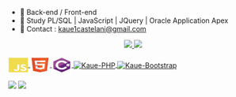 - 🔭 Back-end / Front-end
- 🌱 Study PL/SQL | JavaScript | JQuery | Oracle Application Apex
- 👯 Contact : kaue1castelani@gmail.com

<div align="center">
  <a href="https://github.com/Castel4n1">
  <img height="180em" src="https://github-readme-stats.vercel.app/api?username=Castel4n1&show_icons=true&theme=transparent"/>
  <img height="180em" src="https://github-readme-stats.vercel.app/api?username=Castel4n1&show_icons=true&theme=transparent"/>
</div>
  
<div style="display: inline_block"><br>
  <img align="center" alt="Kauê-Js" height="30" width="40" src="https://raw.githubusercontent.com/devicons/devicon/master/icons/javascript/javascript-plain.svg">
  <img align="center" alt="Kauê-HTML" height="30" width="40" src="https://raw.githubusercontent.com/devicons/devicon/master/icons/html5/html5-original.svg">
  <img align="center" alt="Kauê-Csharp" height="30" width="40" src="https://raw.githubusercontent.com/devicons/devicon/master/icons/csharp/csharp-original.svg">
  <img align="center" alt="Kaue-PHP" height="30" width="40" src="https://raw.githubusercontent.com/jmnote/z-icons/master/svg/php.svg">
  <img align="center" alt="Kaue-Bootstrap" height="30" width="40" src="https://raw.githubusercontent.com/jmnote/z-icons/bd73f8f803467f185ffd94f4fc7c24ce931eb926/svg/bootstrap.svg">
  
</div>
  
  <br>

 <div> 
  <a href = "mailto:kaue1castelani@gmail.com"><img src="https://img.shields.io/badge/-Gmail-%23333?style=for-the-badge&logo=gmail&logoColor=white" target="_blank"></a>
  <a href="https://www.linkedin.com/in/kauê-castelani-1400a2175/" target="_blank"><img src="https://img.shields.io/badge/-LinkedIn-%230077B5?style=for-the-badge&logo=linkedin&logoColor=white" target="_blank"></a> 
 
</div>
